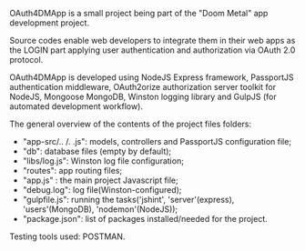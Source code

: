OAuth4DMApp is a small project being part of the "Doom Metal" app development project.

Source codes enable web developers to integrate them in their web apps as the LOGIN part applying user authentication and authorization via OAuth 2.0 protocol.

OAuth4DMApp is developed using NodeJS Express framework, PassportJS authentication middleware, OAuth2orize authorization server toolkit for NodeJS, Mongoose MongoDB, Winston logging library and GulpJS (for automated development workflow).

The general overview of the contents of the project files folders:
- "app-src/.. /. .js": models, controllers and PassportJS configuration file;
- "db": database files (empty by default);
- "libs/log.js": Winston log file configuration;
- "routes": app routing files;
- "app.js" : the main project Javascript file;
- "debug.log": log file(Winston-configured);
- "gulpfile.js": running the tasks('jshint', 'server'(express), 'users'(MongoDB), 'nodemon'(NodeJS));
- "package.json": list of packages installed/needed for the project.

Testing tools used: POSTMAN.
